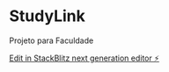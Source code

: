 # StudyLink

Projeto para Faculdade

[Edit in StackBlitz next generation editor ⚡️](https://stackblitz.com/~/github.com/Alexadre-asoel/StudyLink)